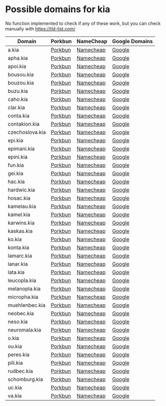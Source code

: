 # Possible domains for kia

No function implemented to check if any of these work, but you can check manually with https://tld-list.com/

| Domain | Porkbun | NameCheap | Google Domains |
|---|---|---|---|
| a.kia | [Porkbun](https://porkbun.com/checkout/search?prb=e814663da1&tlds=&idnLanguage=&search=search&q=a.kia) | [Namecheap](https://www.namecheap.com/domains/registration/results/?domain=a.kia) | [Google](https://domains.google.com/registrar/search?searchTerm=a.kia) |
| apha.kia | [Porkbun](https://porkbun.com/checkout/search?prb=e814663da1&tlds=&idnLanguage=&search=search&q=apha.kia) | [Namecheap](https://www.namecheap.com/domains/registration/results/?domain=apha.kia) | [Google](https://domains.google.com/registrar/search?searchTerm=apha.kia) |
| apoi.kia | [Porkbun](https://porkbun.com/checkout/search?prb=e814663da1&tlds=&idnLanguage=&search=search&q=apoi.kia) | [Namecheap](https://www.namecheap.com/domains/registration/results/?domain=apoi.kia) | [Google](https://domains.google.com/registrar/search?searchTerm=apoi.kia) |
| bousou.kia | [Porkbun](https://porkbun.com/checkout/search?prb=e814663da1&tlds=&idnLanguage=&search=search&q=bousou.kia) | [Namecheap](https://www.namecheap.com/domains/registration/results/?domain=bousou.kia) | [Google](https://domains.google.com/registrar/search?searchTerm=bousou.kia) |
| bouzou.kia | [Porkbun](https://porkbun.com/checkout/search?prb=e814663da1&tlds=&idnLanguage=&search=search&q=bouzou.kia) | [Namecheap](https://www.namecheap.com/domains/registration/results/?domain=bouzou.kia) | [Google](https://domains.google.com/registrar/search?searchTerm=bouzou.kia) |
| buzu.kia | [Porkbun](https://porkbun.com/checkout/search?prb=e814663da1&tlds=&idnLanguage=&search=search&q=buzu.kia) | [Namecheap](https://www.namecheap.com/domains/registration/results/?domain=buzu.kia) | [Google](https://domains.google.com/registrar/search?searchTerm=buzu.kia) |
| caho.kia | [Porkbun](https://porkbun.com/checkout/search?prb=e814663da1&tlds=&idnLanguage=&search=search&q=caho.kia) | [Namecheap](https://www.namecheap.com/domains/registration/results/?domain=caho.kia) | [Google](https://domains.google.com/registrar/search?searchTerm=caho.kia) |
| clar.kia | [Porkbun](https://porkbun.com/checkout/search?prb=e814663da1&tlds=&idnLanguage=&search=search&q=clar.kia) | [Namecheap](https://www.namecheap.com/domains/registration/results/?domain=clar.kia) | [Google](https://domains.google.com/registrar/search?searchTerm=clar.kia) |
| conta.kia | [Porkbun](https://porkbun.com/checkout/search?prb=e814663da1&tlds=&idnLanguage=&search=search&q=conta.kia) | [Namecheap](https://www.namecheap.com/domains/registration/results/?domain=conta.kia) | [Google](https://domains.google.com/registrar/search?searchTerm=conta.kia) |
| contakion.kia | [Porkbun](https://porkbun.com/checkout/search?prb=e814663da1&tlds=&idnLanguage=&search=search&q=contakion.kia) | [Namecheap](https://www.namecheap.com/domains/registration/results/?domain=contakion.kia) | [Google](https://domains.google.com/registrar/search?searchTerm=contakion.kia) |
| czechoslova.kia | [Porkbun](https://porkbun.com/checkout/search?prb=e814663da1&tlds=&idnLanguage=&search=search&q=czechoslova.kia) | [Namecheap](https://www.namecheap.com/domains/registration/results/?domain=czechoslova.kia) | [Google](https://domains.google.com/registrar/search?searchTerm=czechoslova.kia) |
| epi.kia | [Porkbun](https://porkbun.com/checkout/search?prb=e814663da1&tlds=&idnLanguage=&search=search&q=epi.kia) | [Namecheap](https://www.namecheap.com/domains/registration/results/?domain=epi.kia) | [Google](https://domains.google.com/registrar/search?searchTerm=epi.kia) |
| epimani.kia | [Porkbun](https://porkbun.com/checkout/search?prb=e814663da1&tlds=&idnLanguage=&search=search&q=epimani.kia) | [Namecheap](https://www.namecheap.com/domains/registration/results/?domain=epimani.kia) | [Google](https://domains.google.com/registrar/search?searchTerm=epimani.kia) |
| epini.kia | [Porkbun](https://porkbun.com/checkout/search?prb=e814663da1&tlds=&idnLanguage=&search=search&q=epini.kia) | [Namecheap](https://www.namecheap.com/domains/registration/results/?domain=epini.kia) | [Google](https://domains.google.com/registrar/search?searchTerm=epini.kia) |
| fun.kia | [Porkbun](https://porkbun.com/checkout/search?prb=e814663da1&tlds=&idnLanguage=&search=search&q=fun.kia) | [Namecheap](https://www.namecheap.com/domains/registration/results/?domain=fun.kia) | [Google](https://domains.google.com/registrar/search?searchTerm=fun.kia) |
| gei.kia | [Porkbun](https://porkbun.com/checkout/search?prb=e814663da1&tlds=&idnLanguage=&search=search&q=gei.kia) | [Namecheap](https://www.namecheap.com/domains/registration/results/?domain=gei.kia) | [Google](https://domains.google.com/registrar/search?searchTerm=gei.kia) |
| hac.kia | [Porkbun](https://porkbun.com/checkout/search?prb=e814663da1&tlds=&idnLanguage=&search=search&q=hac.kia) | [Namecheap](https://www.namecheap.com/domains/registration/results/?domain=hac.kia) | [Google](https://domains.google.com/registrar/search?searchTerm=hac.kia) |
| hardwic.kia | [Porkbun](https://porkbun.com/checkout/search?prb=e814663da1&tlds=&idnLanguage=&search=search&q=hardwic.kia) | [Namecheap](https://www.namecheap.com/domains/registration/results/?domain=hardwic.kia) | [Google](https://domains.google.com/registrar/search?searchTerm=hardwic.kia) |
| hosac.kia | [Porkbun](https://porkbun.com/checkout/search?prb=e814663da1&tlds=&idnLanguage=&search=search&q=hosac.kia) | [Namecheap](https://www.namecheap.com/domains/registration/results/?domain=hosac.kia) | [Google](https://domains.google.com/registrar/search?searchTerm=hosac.kia) |
| kamelau.kia | [Porkbun](https://porkbun.com/checkout/search?prb=e814663da1&tlds=&idnLanguage=&search=search&q=kamelau.kia) | [Namecheap](https://www.namecheap.com/domains/registration/results/?domain=kamelau.kia) | [Google](https://domains.google.com/registrar/search?searchTerm=kamelau.kia) |
| kamel.kia | [Porkbun](https://porkbun.com/checkout/search?prb=e814663da1&tlds=&idnLanguage=&search=search&q=kamel.kia) | [Namecheap](https://www.namecheap.com/domains/registration/results/?domain=kamel.kia) | [Google](https://domains.google.com/registrar/search?searchTerm=kamel.kia) |
| karwins.kia | [Porkbun](https://porkbun.com/checkout/search?prb=e814663da1&tlds=&idnLanguage=&search=search&q=karwins.kia) | [Namecheap](https://www.namecheap.com/domains/registration/results/?domain=karwins.kia) | [Google](https://domains.google.com/registrar/search?searchTerm=karwins.kia) |
| kaskas.kia | [Porkbun](https://porkbun.com/checkout/search?prb=e814663da1&tlds=&idnLanguage=&search=search&q=kaskas.kia) | [Namecheap](https://www.namecheap.com/domains/registration/results/?domain=kaskas.kia) | [Google](https://domains.google.com/registrar/search?searchTerm=kaskas.kia) |
| ko.kia | [Porkbun](https://porkbun.com/checkout/search?prb=e814663da1&tlds=&idnLanguage=&search=search&q=ko.kia) | [Namecheap](https://www.namecheap.com/domains/registration/results/?domain=ko.kia) | [Google](https://domains.google.com/registrar/search?searchTerm=ko.kia) |
| konta.kia | [Porkbun](https://porkbun.com/checkout/search?prb=e814663da1&tlds=&idnLanguage=&search=search&q=konta.kia) | [Namecheap](https://www.namecheap.com/domains/registration/results/?domain=konta.kia) | [Google](https://domains.google.com/registrar/search?searchTerm=konta.kia) |
| lamarc.kia | [Porkbun](https://porkbun.com/checkout/search?prb=e814663da1&tlds=&idnLanguage=&search=search&q=lamarc.kia) | [Namecheap](https://www.namecheap.com/domains/registration/results/?domain=lamarc.kia) | [Google](https://domains.google.com/registrar/search?searchTerm=lamarc.kia) |
| lanar.kia | [Porkbun](https://porkbun.com/checkout/search?prb=e814663da1&tlds=&idnLanguage=&search=search&q=lanar.kia) | [Namecheap](https://www.namecheap.com/domains/registration/results/?domain=lanar.kia) | [Google](https://domains.google.com/registrar/search?searchTerm=lanar.kia) |
| lata.kia | [Porkbun](https://porkbun.com/checkout/search?prb=e814663da1&tlds=&idnLanguage=&search=search&q=lata.kia) | [Namecheap](https://www.namecheap.com/domains/registration/results/?domain=lata.kia) | [Google](https://domains.google.com/registrar/search?searchTerm=lata.kia) |
| leucopla.kia | [Porkbun](https://porkbun.com/checkout/search?prb=e814663da1&tlds=&idnLanguage=&search=search&q=leucopla.kia) | [Namecheap](https://www.namecheap.com/domains/registration/results/?domain=leucopla.kia) | [Google](https://domains.google.com/registrar/search?searchTerm=leucopla.kia) |
| melanopla.kia | [Porkbun](https://porkbun.com/checkout/search?prb=e814663da1&tlds=&idnLanguage=&search=search&q=melanopla.kia) | [Namecheap](https://www.namecheap.com/domains/registration/results/?domain=melanopla.kia) | [Google](https://domains.google.com/registrar/search?searchTerm=melanopla.kia) |
| micropha.kia | [Porkbun](https://porkbun.com/checkout/search?prb=e814663da1&tlds=&idnLanguage=&search=search&q=micropha.kia) | [Namecheap](https://www.namecheap.com/domains/registration/results/?domain=micropha.kia) | [Google](https://domains.google.com/registrar/search?searchTerm=micropha.kia) |
| muehlenbec.kia | [Porkbun](https://porkbun.com/checkout/search?prb=e814663da1&tlds=&idnLanguage=&search=search&q=muehlenbec.kia) | [Namecheap](https://www.namecheap.com/domains/registration/results/?domain=muehlenbec.kia) | [Google](https://domains.google.com/registrar/search?searchTerm=muehlenbec.kia) |
| neobec.kia | [Porkbun](https://porkbun.com/checkout/search?prb=e814663da1&tlds=&idnLanguage=&search=search&q=neobec.kia) | [Namecheap](https://www.namecheap.com/domains/registration/results/?domain=neobec.kia) | [Google](https://domains.google.com/registrar/search?searchTerm=neobec.kia) |
| neso.kia | [Porkbun](https://porkbun.com/checkout/search?prb=e814663da1&tlds=&idnLanguage=&search=search&q=neso.kia) | [Namecheap](https://www.namecheap.com/domains/registration/results/?domain=neso.kia) | [Google](https://domains.google.com/registrar/search?searchTerm=neso.kia) |
| neuromala.kia | [Porkbun](https://porkbun.com/checkout/search?prb=e814663da1&tlds=&idnLanguage=&search=search&q=neuromala.kia) | [Namecheap](https://www.namecheap.com/domains/registration/results/?domain=neuromala.kia) | [Google](https://domains.google.com/registrar/search?searchTerm=neuromala.kia) |
| o.kia | [Porkbun](https://porkbun.com/checkout/search?prb=e814663da1&tlds=&idnLanguage=&search=search&q=o.kia) | [Namecheap](https://www.namecheap.com/domains/registration/results/?domain=o.kia) | [Google](https://domains.google.com/registrar/search?searchTerm=o.kia) |
| ou.kia | [Porkbun](https://porkbun.com/checkout/search?prb=e814663da1&tlds=&idnLanguage=&search=search&q=ou.kia) | [Namecheap](https://www.namecheap.com/domains/registration/results/?domain=ou.kia) | [Google](https://domains.google.com/registrar/search?searchTerm=ou.kia) |
| peres.kia | [Porkbun](https://porkbun.com/checkout/search?prb=e814663da1&tlds=&idnLanguage=&search=search&q=peres.kia) | [Namecheap](https://www.namecheap.com/domains/registration/results/?domain=peres.kia) | [Google](https://domains.google.com/registrar/search?searchTerm=peres.kia) |
| pili.kia | [Porkbun](https://porkbun.com/checkout/search?prb=e814663da1&tlds=&idnLanguage=&search=search&q=pili.kia) | [Namecheap](https://www.namecheap.com/domains/registration/results/?domain=pili.kia) | [Google](https://domains.google.com/registrar/search?searchTerm=pili.kia) |
| rudbec.kia | [Porkbun](https://porkbun.com/checkout/search?prb=e814663da1&tlds=&idnLanguage=&search=search&q=rudbec.kia) | [Namecheap](https://www.namecheap.com/domains/registration/results/?domain=rudbec.kia) | [Google](https://domains.google.com/registrar/search?searchTerm=rudbec.kia) |
| schomburg.kia | [Porkbun](https://porkbun.com/checkout/search?prb=e814663da1&tlds=&idnLanguage=&search=search&q=schomburg.kia) | [Namecheap](https://www.namecheap.com/domains/registration/results/?domain=schomburg.kia) | [Google](https://domains.google.com/registrar/search?searchTerm=schomburg.kia) |
| uc.kia | [Porkbun](https://porkbun.com/checkout/search?prb=e814663da1&tlds=&idnLanguage=&search=search&q=uc.kia) | [Namecheap](https://www.namecheap.com/domains/registration/results/?domain=uc.kia) | [Google](https://domains.google.com/registrar/search?searchTerm=uc.kia) |
| va.kia | [Porkbun](https://porkbun.com/checkout/search?prb=e814663da1&tlds=&idnLanguage=&search=search&q=va.kia) | [Namecheap](https://www.namecheap.com/domains/registration/results/?domain=va.kia) | [Google](https://domains.google.com/registrar/search?searchTerm=va.kia) |
